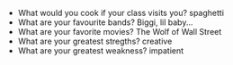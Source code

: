 - What would you cook if your class visits you? spaghetti
- What are your favourite bands? Biggi, lil baby...
- What are your favorite movies? The Wolf of Wall Street
- What are your greatest stregths? creative
- What are your greatest weakness? impatient
